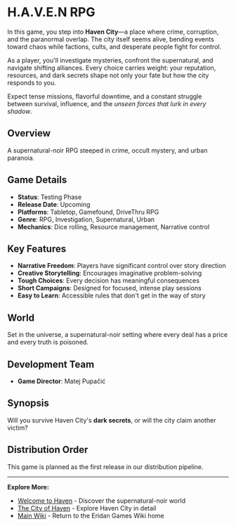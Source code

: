 # H.A.V.E.N RPG

In this game, you step into **Haven City**—a place where crime, corruption, and the paranormal overlap. The city itself seems alive, bending events toward chaos while factions, cults, and desperate people fight for control.

As a player, you'll investigate mysteries, confront the supernatural, and navigate shifting alliances. Every choice carries weight: your reputation, resources, and dark secrets shape not only your fate but how the city responds to you.

Expect tense missions, flavorful downtime, and a constant struggle between survival, influence, and the *unseen forces that lurk in every shadow*.

## Overview

A supernatural-noir RPG steeped in crime, occult mystery, and urban paranoia.

## Game Details

- **Status**: Testing Phase
- **Release Date**: Upcoming
- **Platforms**: Tabletop, Gamefound, DriveThru RPG
- **Genre**: RPG, Investigation, Supernatural, Urban
- **Mechanics**: Dice rolling, Resource management, Narrative control

## Key Features

- **Narrative Freedom**: Players have significant control over story direction
- **Creative Storytelling**: Encourages imaginative problem-solving
- **Tough Choices**: Every decision has meaningful consequences
- **Short Campaigns**: Designed for focused, intense play sessions
- **Easy to Learn**: Accessible rules that don't get in the way of story

## World

Set in the universe, a supernatural-noir setting where every deal has a price and every truth is poisoned.

## Development Team

- **Game Director**: Matej Pupačić

## Synopsis

Will you survive Haven City's **dark secrets**, or will the city claim another victim?

## Distribution Order

This game is planned as the first release in our distribution pipeline.

---

**Explore More:**
- [Welcome to Haven](../worlds/haven/Welcome-to-Haven.md) - Discover the supernatural-noir world
- [The City of Haven](../worlds/haven/The-City-of-Haven.md) - Explore Haven City in detail
- [Main Wiki](../index.md) - Return to the Eridan Games Wiki home
